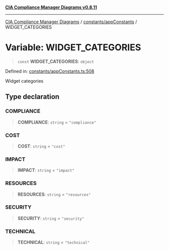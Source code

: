 [**CIA Compliance Manager Diagrams v0.8.11**](../../../README.md)

***

[CIA Compliance Manager Diagrams](../../../modules.md) / [constants/appConstants](../README.md) / WIDGET\_CATEGORIES

# Variable: WIDGET\_CATEGORIES

> `const` **WIDGET\_CATEGORIES**: `object`

Defined in: [constants/appConstants.ts:508](https://github.com/Hack23/cia-compliance-manager/blob/d6eede30e4f01622fe18187e98b207e9a06a781f/src/constants/appConstants.ts#L508)

Widget categories

## Type declaration

### COMPLIANCE

> **COMPLIANCE**: `string` = `"compliance"`

### COST

> **COST**: `string` = `"cost"`

### IMPACT

> **IMPACT**: `string` = `"impact"`

### RESOURCES

> **RESOURCES**: `string` = `"resources"`

### SECURITY

> **SECURITY**: `string` = `"security"`

### TECHNICAL

> **TECHNICAL**: `string` = `"technical"`
